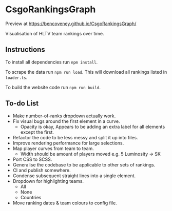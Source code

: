 CsgoRankingsGraph
=================

Preview at https://bencoveney.github.io/CsgoRankingsGraph/

Visualisation of HLTV team rankings over time.

Instructions
------------
To install all dependencies run `npm install`.

To scrape the data run `npm run load`. This will download all rankings listed in `loader.ts`.

To build the website code run `npm run build`.

To-do List
----------
- Make number-of-ranks dropdown actually work.
- Fix visual bugs around the first element in a curve.
  - Opacity is okay, Appears to be adding an extra label for all elements except the first.
- Refactor the code to be less messy and split it up into files.
- Improve rendering performance for large selections.
- Map player curves from team to team.
  - Width should be amount of players moved e.g. 5 Luminosity -> SK
- Port CSS to SCSS.
- Generalise the codebase to be applicable to other sets of rankings.
- CI and publish somewhere.
- Condense subsequent straight lines into a single element.
- Dropdown for highlighting teams.
  - All
  - None
  - Countries
- Move ranking dates & team colours to config file.
